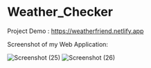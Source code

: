 # Weather_Checker
Project Demo : https://weatherfriend.netlify.app


Screenshot of my Web Application:

![Screenshot (25)](https://github.com/HariHaranLA/Weather_Checker/assets/112062621/b55b85fb-37ad-42c0-baac-6dbbae066619)
![Screenshot (26)](https://github.com/HariHaranLA/Weather_Checker/assets/112062621/1acfdc57-ba59-468f-b0ae-a9e8b398617c)
